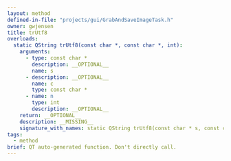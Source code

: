 ```yaml
---
layout: method
defined-in-file: "projects/gui/GrabAndSaveImageTask.h"
owner: gwjensen
title: trUtf8
overloads:
  static QString trUtf8(const char *, const char *, int):
    arguments:
      - type: const char *
        description: __OPTIONAL__
        name: s
      - description: __OPTIONAL__
        name: c
        type: const char *
      - name: n
        type: int
        description: __OPTIONAL__
    return: __OPTIONAL__
    description: __MISSING__
    signature_with_names: static QString trUtf8(const char * s, const char * c, int n)
tags:
  - method
brief: QT auto-generated function. Don't directly call.
---
```

